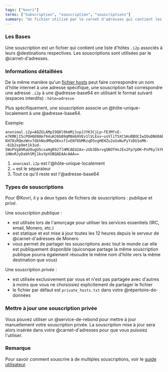 ```yaml
---
tags: ["kovri"]
terms: ["Subscription", "souscription", "souscriptions"]
summary: "Un fichier utilisé par le carnet d'adresses qui contient les hôtes I2P associés aux destinations I2P"
---
```


### Les Bases

Une souscription est un fichier qui contient une liste d'hôtes `.i2p` associés à leurs @destinations respectives. Les souscriptions sont utilisées par le @carnet-d'adresses.

### Informations détaillées

De la même manière qu'un [fichier hosts](https://fr.wikipedia.org/wiki/Hosts) peut faire correspondre un nom d'hôte internet à une adresse spécifique, une souscription fait correspondre une adresse `.i2p` à une @adresse-base64 en utilisant le format suivant (espaces interdits) : `hôte=adresse`

Plus spécifiquement, une souscription associe un @hôte-unique-localement à une @adresse-base64.

Exemple:

```
anonimal.i2p=AQZGLAMpI9Q0l0kmMj1vpJJYK3CjLp~fE3MfvE-e7KMKjI5cPOH6EN8m794uHJ6b09qM8mb9VEv1lVLEov~usVliTSXCSHuRBOCIwIOuDNU0AbVa4BpIx~2sU4TxKhoaA3zQ6VzINoduTdR2IJhPvI5xzezp7dR21CEQGGTbenDslXeQ4iLHFA2~bzp1f7etSl9T2W9RID-KH78sRQmzWnv7dbhNodMbpO6xsf1vENf6bMRzqD5vgHEHZu2aSoNuPyYxDU1eM6--61b2xp9mt1k3ud-5WvPVg89RaU9ugU5cxaHgR927lHMCAEU2Ax~zUb3DbrvgQBOTHnJEx2Fp7pOK~PnP6ylkYKQMfLROosLDXinxOoSKP0UYCh2WgIUPwE7WzJH3PiJVF0~WZ1dZ9mg00c~gzLgmkOxe1NpFRNg6XzoARivNVB5NuWqNxr5WKWMLBGQ9YHvHO1OHhUJTowb9X90BhtHnLK2AHwO6fV-iHWxRJyDabhSMj1kuYpVUBQAEAAcAAA==
```

1. `anonimal.i2p` est l'@hôte-unique-localement
2. `=` est le séparateur
3. Tout ce qu'il reste est l'@adresse-base64

### Types de souscriptions

Pour @Kovri, il y a deux types de fichiers de souscriptions : *publique* et *privé*.

Une souscription *publique* :
- est utilisée lors de l'amorçage pour utiliser les services essentiels (IRC, email, Monero, etc.)
- est statique et est mise à jour toutes les 12 heures depuis le serveur de @carnet-d'adresses de Monero
- vous permet de partager les souscriptions avec tout le monde car elle est publiquement disponible (quiconque partage la même souscription publique pourra également résoudre le même nom d'hôte vers la même destination que vous)

Une souscription *privée* :
- est utilisée exclusivement par vous et n'est pas partagée avec d'autres à moins que vous ne choisissiez explicitement de partager le fichier
- le fichier par défaut est `private_hosts.txt` dans votre @répertoire-de-données

### Mettre à jour une souscription privée

Vous pouvez utiliser un @service-de-rebond pour mettre à jour manuellement votre souscription privée. La souscription mise à jour sera alors insérée dans votre @carnet-d'adresses pour que vous puissiez l'utiliser.

### Remarque
Pour savoir comment souscrire à de multiples souscriptions, voir le [guide utilisateur](https://gitlab.com/kovri-project/kovri-docs/blob/master/i18n/fr/user_guide.md).

